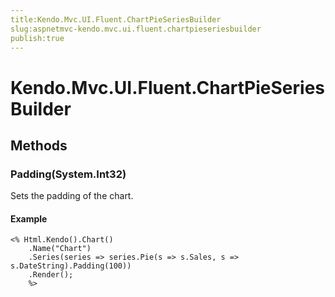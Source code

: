 ```yaml
---
title:Kendo.Mvc.UI.Fluent.ChartPieSeriesBuilder
slug:aspnetmvc-kendo.mvc.ui.fluent.chartpieseriesbuilder
publish:true
---
```


# Kendo.Mvc.UI.Fluent.ChartPieSeriesBuilder

## Methods

### Padding(System.Int32)
Sets the padding of the chart.

#### Example
    <% Html.Kendo().Chart()
        .Name("Chart")
        .Series(series => series.Pie(s => s.Sales, s => s.DateString).Padding(100))
        .Render();
        %>